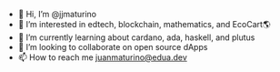 - 👋 Hi, I’m @jjmaturino
- 👀 I’m interested in edtech, blockchain, mathematics, and EcoCart🌎
- 🌱 I’m currently learning about cardano, ada, haskell, and plutus
- 💞️ I’m looking to collaborate on open source dApps
- 📫 How to reach me juanmaturino@edua.dev

<!---
jjmaturino/jjmaturino is a ✨ special ✨ repository because its `README.md` (this file) appears on your GitHub profile.
You can click the Preview link to take a look at your changes.
--->
